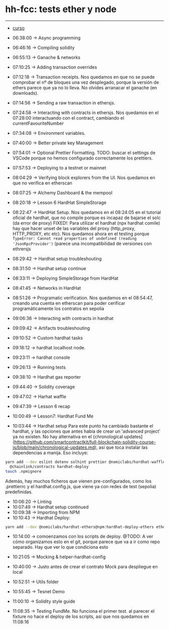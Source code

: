 # hh-fcc: tests ether y node

---

- [curso](https://www.youtube.com/watch?v=gyMwXuJrbJQ)

- 06:38:00 -> Async programming
- 06:46:16 -> Compiling solidity
- 06:55:13 -> Ganache & networks
- 07:10:25 -> Adding transaction overrides
- 07:12:18 -> Transaction receipts. Nos quedamos en que no se puede comprobar el
  nº de bloques una vez desplegado, porque la versión de ethers parece que ya no lo
  lleva. No olvides arranacar el ganache (en downloads).
- 07:14:56 -> Sending a raw transaction in ethersjs.
- 07:24:58 -> Interacting with contracts in ethersjs. Nos quedamos en el 07:28:00
  interactuando con el contract, cambiando el currentFavouriteNumber
- 07:34:08 -> Environment variables.
- 07:40:00 -> Better private key Management
- 07:54:01 -> Optional Prettier Formatting. TODO: buscar el settings de VSCode
  porque no hemos configurado correctamente los prettiers.
- 07:57:53 -> Deploying to a testnet or mainnet
- 08:04:29 -> Verifying block explorers from the UI. Nos quedamos en que no verifica en etherscan
- 08:07:25 -> Alchemy Dashboard & the mempool
- 08:20:18 -> Lesson 6 HardHat SimpleStorage
- 08:22:47 -> HardHat Setup. Nos quedamos en el 08:24:05 en el tutorial oficial
de hardhat, que no compile porque es incapaz de bajarse el solc (da error de proxy)
FIXED!: Para utilizar el hardhat (npx hardhat comile) hay que hacer unset de 
las variables del proxy (http_proxy, HTTP_PROXY, etc etc). Nos quedamos ahora
en el testing porque ```     TypeError: Cannot read properties of undefined (reading 'JsonRpcProvider')``` (parece una incompatibilidad de versiones con ethrersjs
- 08:29:42 -> Hardhat setup troubleshouting
- 08:31:50 -> Hardhat setup continue
- 08:33:11 -> Deploying SimpleStorage from HardHat
- 08:41:45 -> Networks in HardHat
- 08:51:26 -> Programatic verification. Nos quedamos en el 08:54:47, creando una
  cuenta en etherscan para poder cerificar programáticamente los contratos en 
  sepolia
- 09:06:36 -> Interacting with contracts in hardhat
- 09:09:42 -> Artifacts troubleshouting
- 09:10:52 -> Custom hardhat tasks
- 09:18:12 -> hardhat localhost node.
- 09:23:11 -> hardhat console
- 09:26:13 -> Running tests
- 09:38:10 -> Hardhat gas reporter
- 09:44:40 -> Solidity coverage
- 09:47:02 -> Harhat waffle
- 09:47:39 -> Lesson 6 recap
- 10:00:49 -> Lesson7: Hardhat Fund Me
- 10:03:44 -> Hardhat setup
              Para este punto ha cambiado bastante el hardhat, y las opciones 
              que antes había de crear un 'advanced project' ya no existen.
              No hay alternativa en el {chronological updates](https://github.com/smartcontractkit/full-blockchain-solidity-course-js/blob/main/chronological-updates.md), así que toca instalar las dependencias a manija. Eso incluye:

``` bash
yarn add --dev eslint dotenv solhint prettier @nomiclabs/hardhat-waffle \
  @chainlink/contracts hardhat-deploy
touch .npmignore
```

Además, hay muchos ficheros que vienen pre-configurados, como los .prettierrc y el
hardhat.config.js, que viene ya con redes de test (sepolia) predefinidas.


- 10:06:20 -> Linting
- 10:07:49 -> Hardhat setup continued
- 10:09:38 -> Importing from NPM
- 10:10:43 -> Hardhat Deploy:

``` bash
yarn add --dev @nomiclabs/hardhat-ethers@npm:hardhat-deploy-ethers ethers
```
- 10:14:00 -> comoenzamos con los scripts de deploy.
@TODO: A ver cómo organizamos esto en el git, porque parece que va a ir como repo 
separado. Hay que ver lo que condiciona esto

- 10:21:05 -> Mocking & helper-hardhat-config
- 10:40:00 -> Justo antes de crear el contrato Mock para despliegue en local
- 10:52:51 -> Utils folder
- 10:55:45 -> Tesnet Demo
- 11:00:10 -> Solidity style guide
- 11:08:35 -> Testing FundMe. No funciona el primer test. al parecer el fixture
  no hace el deploy de los scripts, así que nos quedamos en 11:08:16
